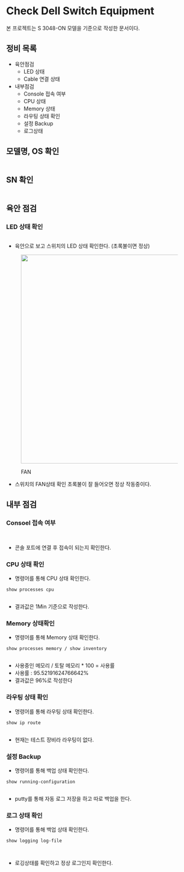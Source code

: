 # Check Dell Switch Equipment

본 프로젝트는 S 3048-ON 모델을 기준으로 작성한 문서이다.



## 정비 목록

* 육안점검
  * LED 상태
  * Cable 연결 상태
* 내부점검
  * Console 접속 여부
  * CPU 상태
  * Memory 상태
  * 라우팅 상태 확인
  * 설정 Backup
  * 로그상태



## 모델명, OS 확인

<figure><img src="../../.gitbook/assets/image.png" alt=""><figcaption></figcaption></figure>

## SN 확인

<figure><img src="../../.gitbook/assets/image (1).png" alt=""><figcaption></figcaption></figure>









## 육안 점검

### LED 상태 확인

<figure><img src="../../.gitbook/assets/KakaoTalk_20241204_110358595 (1).jpg" alt=""><figcaption></figcaption></figure>

* 육안으로 보고 스위치의 LED 상태 확인한다. (초록불이면 정상)

<figure><img src="../../.gitbook/assets/KakaoTalk_20241204_110358595_01.jpg" alt="" width="563"><figcaption><p>FAN</p></figcaption></figure>

* 스위치의 FAN상태 확인 초록불이 잘 들어오면 정상 작동중이다.



## 내부 점검

### Consoel 접속 여부

<figure><img src="../../.gitbook/assets/KakaoTalk_20241204_110358595 (2).jpg" alt=""><figcaption></figcaption></figure>

<figure><img src="../../.gitbook/assets/image (172).png" alt=""><figcaption></figcaption></figure>

* 콘솔 포트에 연결 후 접속이 되는지 확인한다.

### CPU 상태 확인

* 명령어를 통해 CPU 상태 확인한다.

```
show processes cpu
```

<figure><img src="../../.gitbook/assets/image (173).png" alt=""><figcaption></figcaption></figure>

* 결과값은 1Min 기준으로 작성한다.



### Memory 상태확인

* 명령어를 통해 Memory 상태 확인한다.

```
show processes memory / show inventory
```

<figure><img src="../../.gitbook/assets/image (174).png" alt=""><figcaption></figcaption></figure>

* 사용중인 메모리 / 토탈 메모리 \* 100 = 사용률
* 사용률 : 95.52191624766642%
* 결과값은 96%로 작성한다

### 라우팅 상태 확인

* 명령어를 통해 라우팅 상태 확인한다.

```
show ip route
```

<figure><img src="../../.gitbook/assets/image (175).png" alt=""><figcaption></figcaption></figure>

* 현재는 테스트 장비라 라우팅이 없다.



### 설정 Backup

* 명령어를 통해 백업 상태 확인한다.

```
show running-configuration
```

<figure><img src="../../.gitbook/assets/image (176).png" alt=""><figcaption></figcaption></figure>

* putty를 통해 자동 로그 저장을 하고 따로 백업을 한다.



### 로그 상태 확인

* 명령어를 통해 백업 상태 확인한다.

```
show logging log-file
```

<figure><img src="../../.gitbook/assets/image (177).png" alt=""><figcaption></figcaption></figure>

<figure><img src="../../.gitbook/assets/image (178).png" alt=""><figcaption></figcaption></figure>

* 로깅상태를 확인하고 정상 로그인지 확인한다.

